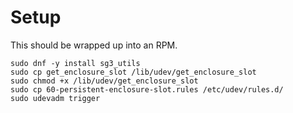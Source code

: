 # Setup

This should be wrapped up into an RPM.

```
sudo dnf -y install sg3_utils
sudo cp get_enclosure_slot /lib/udev/get_enclosure_slot
sudo chmod +x /lib/udev/get_enclosure_slot
sudo cp 60-persistent-enclosure-slot.rules /etc/udev/rules.d/
sudo udevadm trigger
```
